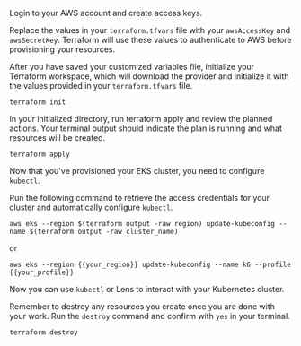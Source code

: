 Login to your AWS account and create access keys.

Replace the values in your `terraform.tfvars` file with your `awsAccessKey` and `awsSecretKey`. Terraform will use these values to authenticate to AWS before provisioning your resources.

After you have saved your customized variables file, initialize your Terraform workspace, which will download the provider and initialize it with the values provided in your `terraform.tfvars` file.
```
terraform init
```

In your initialized directory, run terraform apply and review the planned actions. Your terminal output should indicate the plan is running and what resources will be created.

```
terraform apply
```

Now that you've provisioned your EKS cluster, you need to configure `kubectl`.

Run the following command to retrieve the access credentials for your cluster and automatically configure `kubectl`.
```
aws eks --region $(terraform output -raw region) update-kubeconfig --name $(terraform output -raw cluster_name)
```
or
```
aws eks --region {{your_region}} update-kubeconfig --name k6 --profile {{your_profile}}
```

Now you can use `kubectl` or Lens to interact with your Kubernetes cluster.

Remember to destroy any resources you create once you are done with your work. Run the `destroy` command and confirm with `yes` in your terminal.

```
terraform destroy
```